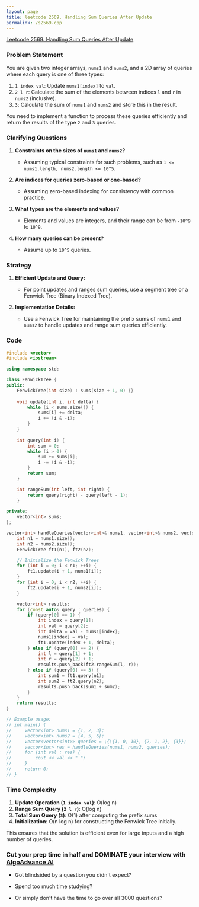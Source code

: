 ```yaml
---
layout: page
title: leetcode 2569. Handling Sum Queries After Update
permalink: /s2569-cpp
---
```

[Leetcode 2569. Handling Sum Queries After Update](https://algoadvance.github.io/algoadvance/l2569)
### Problem Statement
You are given two integer arrays, `nums1` and `nums2`, and a 2D array of queries where each query is one of three types:

1. `1 index val`: Update `nums1[index]` to `val`.
2. `2 l r`: Calculate the sum of the elements between indices `l` and `r` in `nums2` (inclusive).
3. `3`: Calculate the sum of `nums1` and `nums2` and store this in the result.

You need to implement a function to process these queries efficiently and return the results of the type `2` and `3` queries.

### Clarifying Questions
1. **Constraints on the sizes of `nums1` and `nums2`?**
   - Assuming typical constraints for such problems, such as `1 <= nums1.length, nums2.length <= 10^5`.

2. **Are indices for queries zero-based or one-based?**
   - Assuming zero-based indexing for consistency with common practice.

3. **What types are the elements and values?**
   - Elements and values are integers, and their range can be from `-10^9` to `10^9`.

4. **How many queries can be present?**
   - Assume up to `10^5` queries.

### Strategy
1. **Efficient Update and Query:** 
   - For point updates and ranges sum queries, use a segment tree or a Fenwick Tree (Binary Indexed Tree).

2. **Implementation Details:**
   - Use a Fenwick Tree for maintaining the prefix sums of `nums1` and `nums2` to handle updates and range sum queries efficiently.

### Code

```cpp
#include <vector>
#include <iostream>

using namespace std;

class FenwickTree {
public:
    FenwickTree(int size) : sums(size + 1, 0) {}
    
    void update(int i, int delta) {
        while (i < sums.size()) {
            sums[i] += delta;
            i += (i & -i);
        }
    }
    
    int query(int i) {
        int sum = 0;
        while (i > 0) {
            sum += sums[i];
            i -= (i & -i);
        }
        return sum;
    }

    int rangeSum(int left, int right) {
        return query(right) - query(left - 1);
    }

private:
    vector<int> sums;
};

vector<int> handleQueries(vector<int>& nums1, vector<int>& nums2, vector<vector<int>>& queries) {
    int n1 = nums1.size();
    int n2 = nums2.size();
    FenwickTree ft1(n1), ft2(n2);

    // Initialize the Fenwick Trees
    for (int i = 0; i < n1; ++i) {
        ft1.update(i + 1, nums1[i]);
    }
    for (int i = 0; i < n2; ++i) {
        ft2.update(i + 1, nums2[i]);
    }

    vector<int> results;
    for (const auto& query : queries) {
        if (query[0] == 1) {
            int index = query[1];
            int val = query[2];
            int delta = val - nums1[index];
            nums1[index] = val;
            ft1.update(index + 1, delta);
        } else if (query[0] == 2) {
            int l = query[1] + 1;
            int r = query[2] + 1;
            results.push_back(ft2.rangeSum(l, r));
        } else if (query[0] == 3) {
            int sum1 = ft1.query(n1);
            int sum2 = ft2.query(n2);
            results.push_back(sum1 + sum2);
        }
    }
    return results;
}

// Example usage:
// int main() {
//     vector<int> nums1 = {1, 2, 3};
//     vector<int> nums2 = {4, 5, 6};
//     vector<vector<int>> queries = \{\{1, 0, 10}, {2, 1, 2}, {3}};
//     vector<int> res = handleQueries(nums1, nums2, queries);
//     for (int val : res) {
//         cout << val << " ";
//     }
//     return 0;
// }
```

### Time Complexity
1. **Update Operation (`1 index val`)**: O(log n)
2. **Range Sum Query (`2 l r`)**: O(log n)
3. **Total Sum Query (`3`)**: O(1) after computing the prefix sums
4. **Initialization**: O(n log n) for constructing the Fenwick Tree initially.

This ensures that the solution is efficient even for large inputs and a high number of queries.


### Cut your prep time in half and DOMINATE your interview with [AlgoAdvance AI](https://algoAdvance.com)

- Got blindsided by a question you didn't expect?

- Spend too much time studying?

- Or simply don't have the time to go over all 3000 questions?

